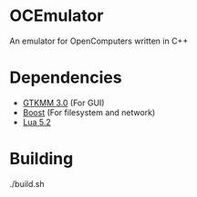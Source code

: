 OCEmulator
==========

An emulator for OpenComputers written in C++

Dependencies
============
 - [GTKMM 3.0](http://www.gtkmm.org) (For GUI)
 - [Boost](http://www.boost.org/) (For filesystem and network)
 - [Lua 5.2](http://www.lua.org/)

Building
========
./build.sh
